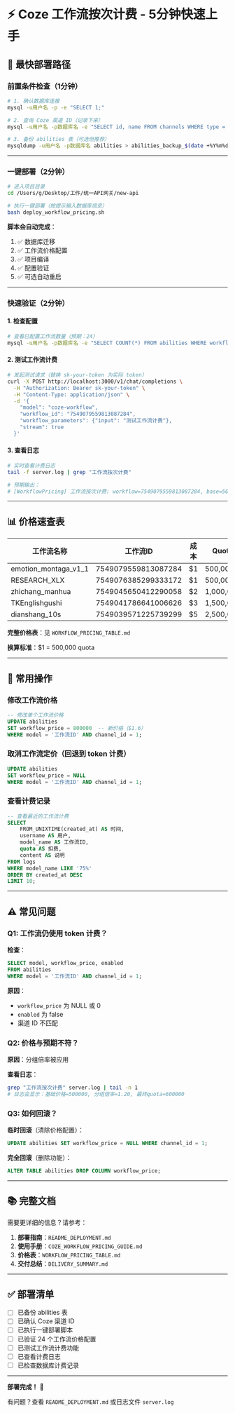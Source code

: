 # ⚡ Coze 工作流按次计费 - 5分钟快速上手

## 🎯 最快部署路径

### 前置条件检查（1分钟）

```bash
# 1. 确认数据库连接
mysql -u用户名 -p -e "SELECT 1;"

# 2. 查询 Coze 渠道 ID（记录下来）
mysql -u用户名 -p数据库名 -e "SELECT id, name FROM channels WHERE type = 38 OR name LIKE '%coze%';"

# 3. 备份 abilities 表（可选但推荐）
mysqldump -u用户名 -p数据库名 abilities > abilities_backup_$(date +%Y%m%d).sql
```

---

### 一键部署（2分钟）

```bash
# 进入项目目录
cd /Users/g/Desktop/工作/统一API网关/new-api

# 执行一键部署（按提示输入数据库信息）
bash deploy_workflow_pricing.sh
```

**脚本会自动完成**：
1. ✅ 数据库迁移
2. ✅ 工作流价格配置
3. ✅ 项目编译
4. ✅ 配置验证
5. ✅ 可选自动重启

---

### 快速验证（2分钟）

#### 1. 检查配置

```bash
# 查看已配置工作流数量（预期：24）
mysql -u用户名 -p数据库名 -e "SELECT COUNT(*) FROM abilities WHERE workflow_price IS NOT NULL;"
```

#### 2. 测试工作流计费

```bash
# 发起测试请求（替换 sk-your-token 为实际 token）
curl -X POST http://localhost:3000/v1/chat/completions \
  -H "Authorization: Bearer sk-your-token" \
  -H "Content-Type: application/json" \
  -d '{
    "model": "coze-workflow",
    "workflow_id": "7549079559813087284",
    "workflow_parameters": {"input": "测试工作流计费"},
    "stream": true
  }'
```

#### 3. 查看日志

```bash
# 实时查看计费日志
tail -f server.log | grep "工作流按次计费"

# 预期输出：
# [WorkflowPricing] 工作流按次计费: workflow=7549079559813087284, base=500000, quota=500000
```

---

## 📊 价格速查表

| 工作流名称 | 工作流ID | 成本 | Quota |
|-----------|----------|------|-------|
| emotion_montaga_v1_1 | 7549079559813087284 | $1 | 500,000 |
| RESEARCH_XLX | 7549076385299333172 | $1 | 500,000 |
| zhichang_manhua | 7549045650412290058 | $2 | 1,000,000 |
| TKEnglishgushi | 7549041786641006626 | $3 | 1,500,000 |
| dianshang_10s | 7549039571225739299 | $5 | 2,500,000 |

**完整价格表**：见 `WORKFLOW_PRICING_TABLE.md`

**换算标准**：$1 = 500,000 quota

---

## 🔧 常用操作

### 修改工作流价格

```sql
-- 修改单个工作流价格
UPDATE abilities
SET workflow_price = 800000  -- 新价格（$1.6）
WHERE model = '工作流ID' AND channel_id = 1;
```

### 取消工作流定价（回退到 token 计费）

```sql
UPDATE abilities
SET workflow_price = NULL
WHERE model = '工作流ID' AND channel_id = 1;
```

### 查看计费记录

```sql
-- 查看最近的工作流计费
SELECT
    FROM_UNIXTIME(created_at) AS 时间,
    username AS 用户,
    model_name AS 工作流ID,
    quota AS 扣费,
    content AS 说明
FROM logs
WHERE model_name LIKE '75%'
ORDER BY created_at DESC
LIMIT 10;
```

---

## ⚠️ 常见问题

### Q1: 工作流仍使用 token 计费？

**检查**：
```sql
SELECT model, workflow_price, enabled
FROM abilities
WHERE model = '工作流ID' AND channel_id = 1;
```

**原因**：
- `workflow_price` 为 NULL 或 0
- `enabled` 为 false
- 渠道 ID 不匹配

### Q2: 价格与预期不符？

**原因**：分组倍率被应用

**查看日志**：
```bash
grep "工作流按次计费" server.log | tail -n 1
# 日志会显示：基础价格=500000, 分组倍率=1.20, 最终quota=600000
```

### Q3: 如何回滚？

**临时回滚**（清除价格配置）：
```sql
UPDATE abilities SET workflow_price = NULL WHERE channel_id = 1;
```

**完全回滚**（删除功能）：
```sql
ALTER TABLE abilities DROP COLUMN workflow_price;
```

---

## 📚 完整文档

需要更详细的信息？请参考：

1. **部署指南**：`README_DEPLOYMENT.md`
2. **使用手册**：`COZE_WORKFLOW_PRICING_GUIDE.md`
3. **价格表**：`WORKFLOW_PRICING_TABLE.md`
4. **交付总结**：`DELIVERY_SUMMARY.md`

---

## ✅ 部署清单

- [ ] 已备份 abilities 表
- [ ] 已确认 Coze 渠道 ID
- [ ] 已执行一键部署脚本
- [ ] 已验证 24 个工作流价格配置
- [ ] 已测试工作流计费功能
- [ ] 已查看计费日志
- [ ] 已检查数据库计费记录

---

**部署完成！** 🎉

有问题？查看 `README_DEPLOYMENT.md` 或日志文件 `server.log`
